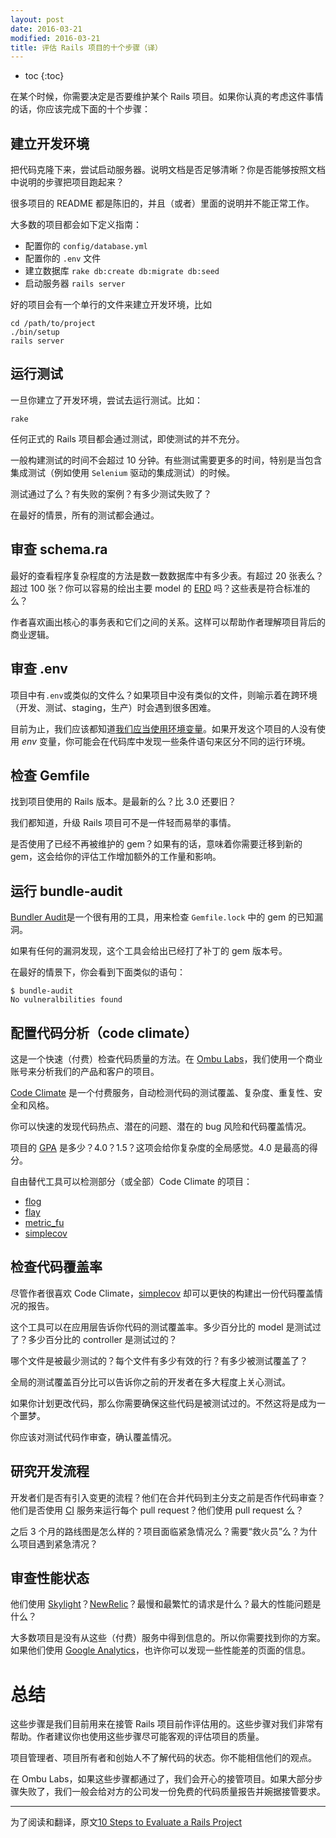 ```yaml
---
layout: post
date: 2016-03-21 
modified: 2016-03-21
title: 评估 Rails 项目的十个步骤（译）
---
```


* toc
{:toc}

在某个时候，你需要决定是否要维护某个 Rails 项目。如果你认真的考虑这件事情的话，你应该完成下面的十个步骤：

## 建立开发环境

把代码克隆下来，尝试启动服务器。说明文档是否足够清晰？你是否能够按照文档中说明的步骤把项目跑起来？

很多项目的 README 都是陈旧的，并且（或者）里面的说明并不能正常工作。

大多数的项目都会如下定义指南：

- 配置你的 `config/database.yml`
- 配置你的 `.env` 文件
- 建立数据库 `rake db:create db:migrate db:seed`
- 启动服务器 `rails server`

好的项目会有一个单行的文件来建立开发环境，比如

```shell
cd /path/to/project
./bin/setup
rails server
```

## 运行测试

一旦你建立了开发环境，尝试去运行测试。比如：

```
rake
```

任何正式的 Rails 项目都会通过测试，即使测试的并不充分。

一般构建测试的时间不会超过 10 分钟。有些测试需要更多的时间，特别是当包含集成测试（例如使用 `Selenium` 驱动的集成测试）的时候。

测试通过了么？有失败的案例？有多少测试失败了？

在最好的情景，所有的测试都会通过。

## 审查 schema.ra

最好的查看程序复杂程度的方法是数一数数据库中有多少表。有超过 20 张表么？超过 100 张？你可以容易的绘出主要 model 的 [ERD](https://en.wikipedia.org/wiki/Entity%E2%80%93relationship_model) 吗？这些表是符合标准的么？

作者喜欢画出核心的事务表和它们之间的关系。这样可以帮助作者理解项目背后的商业逻辑。

## 审查 .env

项目中有`.env`或类似的文件么？如果项目中没有类似的文件，则喻示着在跨环境（开发、测试、staging，生产）时会遇到很多困难。

目前为止，我们应该都知道[我们应当使用环境变量](http://12factor.net/config)。如果开发这个项目的人没有使用 *env* 变量，你可能会在代码库中发现一些条件语句来区分不同的运行环境。

## 检查 Gemfile

找到项目使用的 Rails 版本。是最新的么？比 3.0 还要旧？

我们都知道，升级 Rails 项目可不是一件轻而易举的事情。

是否使用了已经不再被维护的 gem？如果有的话，意味着你需要迁移到新的 gem，这会给你的评估工作增加额外的工作量和影响。

## 运行 bundle-audit

[Bundler Audit](https://rubygems.org/gems/bundler-audit)是一个很有用的工具，用来检查 `Gemfile.lock` 中的 gem 的已知漏洞。

如果有任何的漏洞发现，这个工具会给出已经打了补丁的 gem 版本号。

在最好的情景下，你会看到下面类似的语句：

```
$ bundle-audit
No vulneralbilities found
```

## 配置代码分析（code climate）

这是一个快速（付费）检查代码质量的方法。在 [Ombu Labs](http://www.ombulabs.com/)，我们使用一个商业账号来分析我们的产品和客户的项目。

[Code Climate](https://codeclimate.com/) 是一个付费服务，自动检测代码的测试覆盖、复杂度、重复性、安全和风格。

你可以快速的发现代码热点、潜在的问题、潜在的 bug 风险和代码覆盖情况。

项目的 [GPA](https://docs.codeclimate.com/docs/gpa) 是多少？4.0？1.5？这项会给你复杂度的全局感觉。4.0 是最高的得分。

自由替代工具可以检测部分（或全部）Code Climate 的项目：

- [flog](https://rubygems.org/gems/flog)
- [flay](https://rubygems.org/gems/flay)
- [metric_fu](https://rubygems.org/gems/metric_fu)
- [simplecov](https://rubygems.org/gems/simplecov)

## 检查代码覆盖率

尽管作者很喜欢 Code Climate，[simplecov](https://rubygems.org/gems/simplecov) 却可以更快的构建出一份代码覆盖情况的报告。

这个工具可以在应用层告诉你代码的测试覆盖率。多少百分比的 model 是测试过了？多少百分比的 controller 是测试过的？

哪个文件是被最少测试的？每个文件有多少有效的行？有多少被测试覆盖了？

全局的测试覆盖百分比可以告诉你之前的开发者在多大程度上关心测试。

如果你计划更改代码，那么你需要确保这些代码是被测试过的。不然这将是成为一个噩梦。

你应该对测试代码作审查，确认覆盖情况。

## 研究开发流程

开发者们是否有引入变更的流程？他们在合并代码到主分支之前是否作代码审查？他们是否使用 [CI](https://en.wikipedia.org/wiki/Continuous_integration) 服务来运行每个 pull request？他们使用 pull request 么？

之后 3 个月的路线图是怎么样的？项目面临紧急情况么？需要“救火员”么？为什么项目遇到紧急清况？

## 审查性能状态

他们使用 [Skylight](https://www.skylight.io/r/qGCIS90vk2nD)？[NewRelic](http://newrelic.com/)？最慢和最繁忙的请求是什么？最大的性能问题是什么？

大多数项目是没有从这些（付费）服务中得到信息的。所以你需要找到你的方案。如果他们使用 [Google Analytics](https://www.google.com/analytics/)，也许你可以发现一些性能差的页面的信息。

# 总结

这些步骤是我们目前用来在接管 Rails 项目前作评估用的。这些步骤对我们非常有帮助。作者建议你也使用这些步骤尽可能客观的评估项目的质量。

项目管理者、项目所有者和创始人不了解代码的状态。你不能相信他们的观点。

在 Ombu Labs，如果这些步骤都通过了，我们会开心的接管项目。如果大部分步骤失败了，我们一般会给对方的公司发一份免费的代码质量报告并婉据接管要求。

---

为了阅读和翻译，原文[10 Steps to Evaluate a Rails Project](http://www.ombulabs.com/blog/rails/maintenance/ten-steps-to-evaluate-a-rails-project.html)
